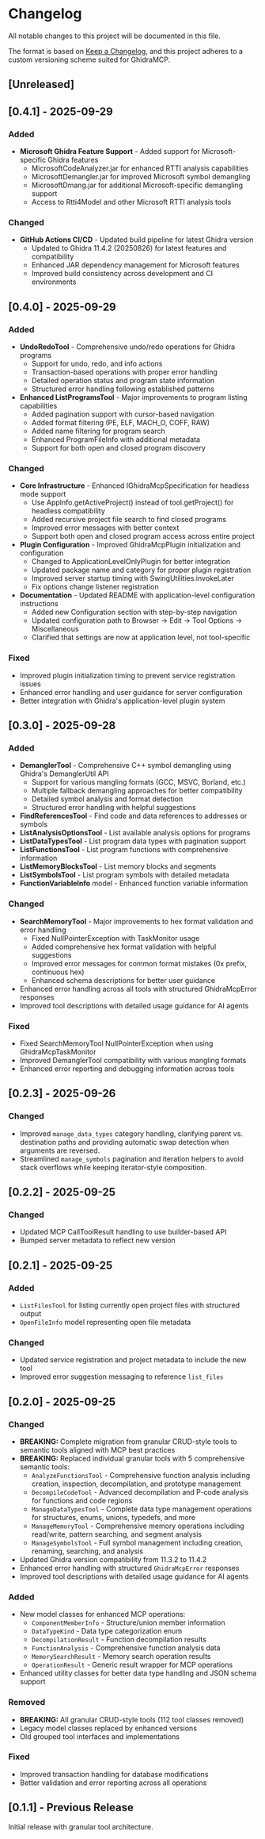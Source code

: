 # Changelog

All notable changes to this project will be documented in this file.

The format is based on [Keep a Changelog](https://keepachangelog.com/en/1.0.0/),
and this project adheres to a custom versioning scheme suited for GhidraMCP.

## [Unreleased]

## [0.4.1] - 2025-09-29

### Added
- **Microsoft Ghidra Feature Support** - Added support for Microsoft-specific Ghidra features
  - MicrosoftCodeAnalyzer.jar for enhanced RTTI analysis capabilities
  - MicrosoftDemangler.jar for improved Microsoft symbol demangling
  - MicrosoftDmang.jar for additional Microsoft-specific demangling support
  - Access to Rtti4Model and other Microsoft RTTI analysis tools

### Changed
- **GitHub Actions CI/CD** - Updated build pipeline for latest Ghidra version
  - Updated to Ghidra 11.4.2 (20250826) for latest features and compatibility
  - Enhanced JAR dependency management for Microsoft features
  - Improved build consistency across development and CI environments

## [0.4.0] - 2025-09-29

### Added
- **UndoRedoTool** - Comprehensive undo/redo operations for Ghidra programs
  - Support for undo, redo, and info actions
  - Transaction-based operations with proper error handling
  - Detailed operation status and program state information
  - Structured error handling following established patterns
- **Enhanced ListProgramsTool** - Major improvements to program listing capabilities
  - Added pagination support with cursor-based navigation
  - Added format filtering (PE, ELF, MACH_O, COFF, RAW)
  - Added name filtering for program search
  - Enhanced ProgramFileInfo with additional metadata
  - Support for both open and closed program discovery

### Changed
- **Core Infrastructure** - Enhanced IGhidraMcpSpecification for headless mode support
  - Use AppInfo.getActiveProject() instead of tool.getProject() for headless compatibility
  - Added recursive project file search to find closed programs
  - Improved error messages with better context
  - Support both open and closed program access across entire project
- **Plugin Configuration** - Improved GhidraMcpPlugin initialization and configuration
  - Changed to ApplicationLevelOnlyPlugin for better integration
  - Updated package name and category for proper plugin registration
  - Improved server startup timing with SwingUtilities.invokeLater
  - Fix options change listener registration
- **Documentation** - Updated README with application-level configuration instructions
  - Added new Configuration section with step-by-step navigation
  - Updated configuration path to Browser → Edit → Tool Options → Miscellaneous
  - Clarified that settings are now at application level, not tool-specific

### Fixed
- Improved plugin initialization timing to prevent service registration issues
- Enhanced error handling and user guidance for server configuration
- Better integration with Ghidra's application-level plugin system

## [0.3.0] - 2025-09-28

### Added
- **DemanglerTool** - Comprehensive C++ symbol demangling using Ghidra's DemanglerUtil API
  - Support for various mangling formats (GCC, MSVC, Borland, etc.)
  - Multiple fallback demangling approaches for better compatibility
  - Detailed symbol analysis and format detection
  - Structured error handling with helpful suggestions
- **FindReferencesTool** - Find code and data references to addresses or symbols
- **ListAnalysisOptionsTool** - List available analysis options for programs
- **ListDataTypesTool** - List program data types with pagination support
- **ListFunctionsTool** - List program functions with comprehensive information
- **ListMemoryBlocksTool** - List memory blocks and segments
- **ListSymbolsTool** - List program symbols with detailed metadata
- **FunctionVariableInfo** model - Enhanced function variable information

### Changed
- **SearchMemoryTool** - Major improvements to hex format validation and error handling
  - Fixed NullPointerException with TaskMonitor usage
  - Added comprehensive hex format validation with helpful suggestions
  - Improved error messages for common format mistakes (0x prefix, continuous hex)
  - Enhanced schema descriptions for better user guidance
- Enhanced error handling across all tools with structured GhidraMcpError responses
- Improved tool descriptions with detailed usage guidance for AI agents

### Fixed
- Fixed SearchMemoryTool NullPointerException when using GhidraMcpTaskMonitor
- Improved DemanglerTool compatibility with various mangling formats
- Enhanced error reporting and debugging information across tools

## [0.2.3] - 2025-09-26

### Changed
- Improved `manage_data_types` category handling, clarifying parent vs. destination paths and providing automatic swap detection when arguments are reversed.
- Streamlined `manage_symbols` pagination and iteration helpers to avoid stack overflows while keeping iterator-style composition.

## [0.2.2] - 2025-09-25

### Changed
- Updated MCP CallToolResult handling to use builder-based API
- Bumped server metadata to reflect new version

## [0.2.1] - 2025-09-25

### Added
- `ListFilesTool` for listing currently open project files with structured output
- `OpenFileInfo` model representing open file metadata

### Changed
- Updated service registration and project metadata to include the new tool
- Improved error suggestion messaging to reference `list_files`

## [0.2.0] - 2025-09-25

### Changed
- **BREAKING:** Complete migration from granular CRUD-style tools to semantic tools aligned with MCP best practices
- **BREAKING:** Replaced individual granular tools with 5 comprehensive semantic tools:
  - `AnalyzeFunctionsTool` - Comprehensive function analysis including creation, inspection, decompilation, and prototype management
  - `DecompileCodeTool` - Advanced decompilation and P-code analysis for functions and code regions
  - `ManageDataTypesTool` - Complete data type management operations for structures, enums, unions, typedefs, and more
  - `ManageMemoryTool` - Comprehensive memory operations including read/write, pattern searching, and segment analysis
  - `ManageSymbolsTool` - Full symbol management including creation, renaming, searching, and analysis
- Updated Ghidra version compatibility from 11.3.2 to 11.4.2
- Enhanced error handling with structured `GhidraMcpError` responses
- Improved tool descriptions with detailed usage guidance for AI agents

### Added
- New model classes for enhanced MCP operations:
  - `ComponentMemberInfo` - Structure/union member information
  - `DataTypeKind` - Data type categorization enum
  - `DecompilationResult` - Function decompilation results
  - `FunctionAnalysis` - Comprehensive function analysis data
  - `MemorySearchResult` - Memory search operation results
  - `OperationResult` - Generic result wrapper for MCP operations
- Enhanced utility classes for better data type handling and JSON schema support

### Removed
- **BREAKING:** All granular CRUD-style tools (112 tool classes removed)
- Legacy model classes replaced by enhanced versions
- Old grouped tool interfaces and implementations

### Fixed
- Improved transaction handling for database modifications
- Better validation and error reporting across all operations

## [0.1.1] - Previous Release

Initial release with granular tool architecture.
